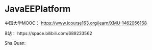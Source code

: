 # JavaEEPlatform

中国大学MOOC： https://www.icourse163.org/learn/XMU-1462056168
<p>
B站： https://space.bilibili.com/689233562

Sha Quan:
